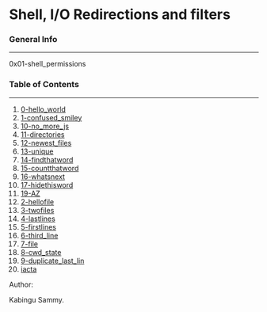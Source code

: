 # Shell, I/O Redirections and filters

### General Info
***
0x01-shell_permissions


### Table of Contents
***
1. [0-hello_world](./#)
2. [1-confused_smiley](./#)
3. [10-no_more_js](./#)
3. [11-directories](./#)
4. [12-newest_files](./#)
5. [13-unique](./#)
6. [14-findthatword](./#)
7. [15-countthatword](./#)
8. [16-whatsnext](./#)
9. [17-hidethisword](./#)
10. [19-AZ](./#)
11. [2-hellofile](./#)
12. [3-twofiles](./#)
13. [4-lastlines](./#)
14. [5-firstlines](./#)
15. [6-third_line](./#)
16. [7-file](./#)
17. [8-cwd_state](./#)
18. [9-duplicate_last_lin](./#)
18. [iacta](./#)


Author:

Kabingu Sammy.
